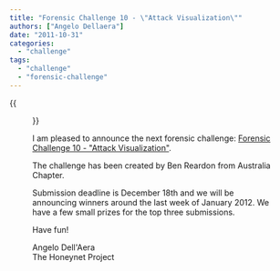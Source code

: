 ```yaml
---
title: "Forensic Challenge 10 - \"Attack Visualization\""
authors: ["Angelo Dellaera"]
date: "2011-10-31"
categories: 
  - "challenge"
tags: 
  - "challenge"
  - "forensic-challenge"
---
```

{{<figure src="images/banner.png" alt="Banner" width="50%">}}

I am pleased to announce the next forensic challenge: [Forensic Challenge 10 - "Attack Visualization"](https://www.honeynet.org/node/781).  

The challenge has been created by Ben Reardon from Australia Chapter.  

Submission deadline is December 18th and we will be announcing winners around the last week of January 2012. We have a few small prizes for the top three submissions.  

Have fun!  

Angelo Dell'Aera  
The Honeynet Project
